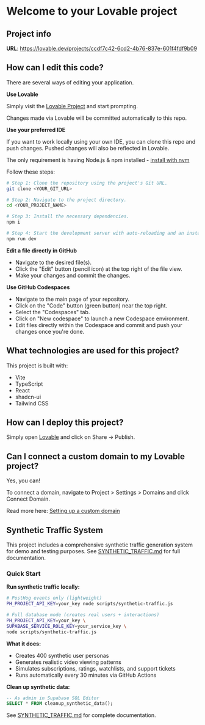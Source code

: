 # Welcome to your Lovable project

## Project info

**URL**: https://lovable.dev/projects/ccdf7c42-6cd2-4b76-837e-601f4fdf9b09

## How can I edit this code?

There are several ways of editing your application.

**Use Lovable**

Simply visit the [Lovable Project](https://lovable.dev/projects/ccdf7c42-6cd2-4b76-837e-601f4fdf9b09) and start prompting.

Changes made via Lovable will be committed automatically to this repo.

**Use your preferred IDE**

If you want to work locally using your own IDE, you can clone this repo and push changes. Pushed changes will also be reflected in Lovable.

The only requirement is having Node.js & npm installed - [install with nvm](https://github.com/nvm-sh/nvm#installing-and-updating)

Follow these steps:

```sh
# Step 1: Clone the repository using the project's Git URL.
git clone <YOUR_GIT_URL>

# Step 2: Navigate to the project directory.
cd <YOUR_PROJECT_NAME>

# Step 3: Install the necessary dependencies.
npm i

# Step 4: Start the development server with auto-reloading and an instant preview.
npm run dev
```

**Edit a file directly in GitHub**

- Navigate to the desired file(s).
- Click the "Edit" button (pencil icon) at the top right of the file view.
- Make your changes and commit the changes.

**Use GitHub Codespaces**

- Navigate to the main page of your repository.
- Click on the "Code" button (green button) near the top right.
- Select the "Codespaces" tab.
- Click on "New codespace" to launch a new Codespace environment.
- Edit files directly within the Codespace and commit and push your changes once you're done.

## What technologies are used for this project?

This project is built with:

- Vite
- TypeScript
- React
- shadcn-ui
- Tailwind CSS

## How can I deploy this project?

Simply open [Lovable](https://lovable.dev/projects/ccdf7c42-6cd2-4b76-837e-601f4fdf9b09) and click on Share -> Publish.

## Can I connect a custom domain to my Lovable project?

Yes, you can!

To connect a domain, navigate to Project > Settings > Domains and click Connect Domain.

Read more here: [Setting up a custom domain](https://docs.lovable.dev/tips-tricks/custom-domain#step-by-step-guide)

## Synthetic Traffic System

This project includes a comprehensive synthetic traffic generation system for demo and testing purposes. See [SYNTHETIC_TRAFFIC.md](./SYNTHETIC_TRAFFIC.md) for full documentation.

### Quick Start

**Run synthetic traffic locally:**

```bash
# PostHog events only (lightweight)
PH_PROJECT_API_KEY=your_key node scripts/synthetic-traffic.js

# Full database mode (creates real users + interactions)
PH_PROJECT_API_KEY=your_key \
SUPABASE_SERVICE_ROLE_KEY=your_service_key \
node scripts/synthetic-traffic.js
```

**What it does:**
- Creates 400 synthetic user personas
- Generates realistic video viewing patterns
- Simulates subscriptions, ratings, watchlists, and support tickets
- Runs automatically every 30 minutes via GitHub Actions

**Clean up synthetic data:**
```sql
-- As admin in Supabase SQL Editor
SELECT * FROM cleanup_synthetic_data();
```

See [SYNTHETIC_TRAFFIC.md](./SYNTHETIC_TRAFFIC.md) for complete documentation.
